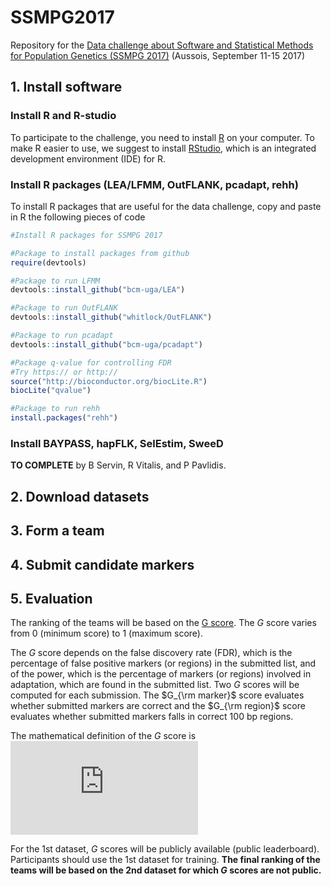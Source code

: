 # SSMPG2017
Repository for the [Data challenge about Software and Statistical Methods for Population Genetics (SSMPG 2017)](https://data-institute.univ-grenoble-alpes.fr/data-institute/news-and-events/data-challenge-on-software-and-statistical-methods-for-population-genetics-ssmpg-2017--713800.htm) (Aussois, September 11-15 2017)

##  1. Install software

### Install R and R-studio
To participate to the challenge, you need to install [R](https://cran.r-project.org/) on your computer. To make R easier to use, we suggest to install [RStudio](https://www.rstudio.com/), which is an integrated development environment (IDE) for R.

### Install R packages (LEA/LFMM, OutFLANK, pcadapt, rehh)
To install R packages that are useful for the data challenge, copy and paste in R the following pieces of code

```r
#Install R packages for SSMPG 2017

#Package to install packages from github
require(devtools)

#Package to run LFMM
devtools::install_github("bcm-uga/LEA")

#Package to run OutFLANK
devtools::install_github("whitlock/OutFLANK")

#Package to run pcadapt
devtools::install_github("bcm-uga/pcadapt")

#Package q-value for controlling FDR
#Try https:// or http:// 
source("http://bioconductor.org/biocLite.R")
biocLite("qvalue")

#Package to run rehh
install.packages("rehh")

```

### Install BAYPASS, hapFLK, SelEstim, SweeD

**TO COMPLETE** by B Servin, R Vitalis, and P Pavlidis.

##  2. Download datasets

## 3. Form a team

## 4. Submit candidate markers 

## 5. Evaluation

The ranking of the teams will be based on the [G score](https://en.wikipedia.org/wiki/F1_score#G-measure). The $G$ score varies from 0 (minimum score) to 1 (maximum score).

The $G$ score depends on the false discovery rate (FDR), which is the percentage of false positive markers (or regions) in the submitted list, and of the power, which is the percentage of markers (or regions) involved in adaptation, which are found in the submitted list. Two $G$ scores will be computed for each submission. The $G_{\rm marker}$ score evaluates whether submitted markers are correct and the $G_{\rm region}$ score evaluates whether submitted markers falls in correct $100$ bp regions.

The mathematical definition of the $G$ score is
![equation](https://latex.codecogs.com/gif.latex?G%20%3D%20%5Csqrt%7B%5Cmathrm%7B%281-FDR%29%7D%20%5Ccdot%20%5Cmathrm%7Bpower%7D%7D.)

For the 1st dataset, $G$ scores will be publicly available (public leaderboard). Participants should use the 1st dataset for training. **The final ranking of the teams will be based on the 2nd dataset for which $G$ scores are not public.**
